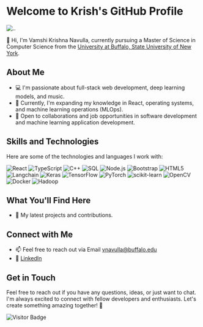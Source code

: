# Welcome to Krish's GitHub Profile

![..](https://github.com/krish-navulla/krish-navulla/blob/main/ezgif.com-video-to-gif.gif) 



👋 Hi, I'm Vamshi Krishna Navulla, currently pursuing a Master of Science in Computer Science from the [University at Buffalo, State University of New York](https://engineering.buffalo.edu/computer-science-engineering.html).

## About Me

- 💻 I'm passionate about full-stack web development, deep learning models, and music.
- 🌱 Currently, I'm expanding my knowledge in React, operating systems, and machine learning operations (MLOps).
- 💼 Open to collaborations and job opportunities in software development and machine learning application development.

## Skills and Technologies

Here are some of the technologies and languages I work with:

![React](https://img.shields.io/badge/React-61DAFB?style=for-the-badge&logo=react&logoColor=white)
![TypeScript](https://img.shields.io/badge/TypeScript-007ACC?style=for-the-badge&logo=typescript&logoColor=white)
![C++](https://img.shields.io/badge/C++-00599C?style=for-the-badge&logo=c%2B%2B&logoColor=white)
![SQL](https://img.shields.io/badge/SQL-FFA500?style=for-the-badge&logo=sql&logoColor=white)
![Node.js](https://img.shields.io/badge/Node.js-339933?style=for-the-badge&logo=node.js&logoColor=white)
![Bootstrap](https://img.shields.io/badge/Bootstrap-7952B3?style=for-the-badge&logo=bootstrap&logoColor=white)
![HTML5](https://img.shields.io/badge/HTML5-E34F26?style=for-the-badge&logo=html5&logoColor=white)
![Langchain](https://img.shields.io/badge/Langchain-ABC123?style=for-the-badge)
![Keras](https://img.shields.io/badge/Keras-D00000?style=for-the-badge&logo=keras&logoColor=white)
![TensorFlow](https://img.shields.io/badge/TensorFlow-FF6F00?style=for-the-badge&logo=tensorflow&logoColor=white)
![PyTorch](https://img.shields.io/badge/PyTorch-EE4C2C?style=for-the-badge&logo=pytorch&logoColor=white)
![scikit-learn](https://img.shields.io/badge/scikit%20learn-F7931E?style=for-the-badge&logo=scikit-learn&logoColor=white)
![OpenCV](https://img.shields.io/badge/OpenCV-5C3EE8?style=for-the-badge&logo=opencv&logoColor=white)
![Docker](https://img.shields.io/badge/Docker-2496ED?style=for-the-badge&logo=docker&logoColor=white)
![Hadoop](https://img.shields.io/badge/Hadoop-FF6600?style=for-the-badge&logo=hadoop&logoColor=white)

## What You'll Find Here

- 🚀 My latest projects and contributions.

## Connect with Me

- 📫 Feel free to reach out via Email <a href="mailto:vnavulla@buffalo.edu">vnavulla@buffalo.edu</a>
- 🔗 [LinkedIn](https://www.linkedin.com/in/vamshi-navulla-krishna/)

## Get in Touch

Feel free to reach out if you have any questions, ideas, or just want to chat. I'm always excited to connect with fellow developers and enthusiasts. Let's create something amazing together! 🚀

![Visitor Badge](https://visitor-badge.laobi.icu/badge?page_id=krish-navulla.krish-navulla)

